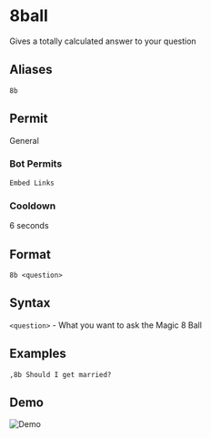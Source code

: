 # 8ball
Gives a totally calculated answer to your question

## Aliases
`8b`
## Permit
General
### Bot Permits
`Embed Links`
### Cooldown
6 seconds
## Format
`8b <question>`
## Syntax
`<question>` - What you want to ask the Magic 8 Ball
## Examples
`,8b Should I get married?`
## Demo 
![Demo](https://i.imgur.com/2IMB2ki.gif)

